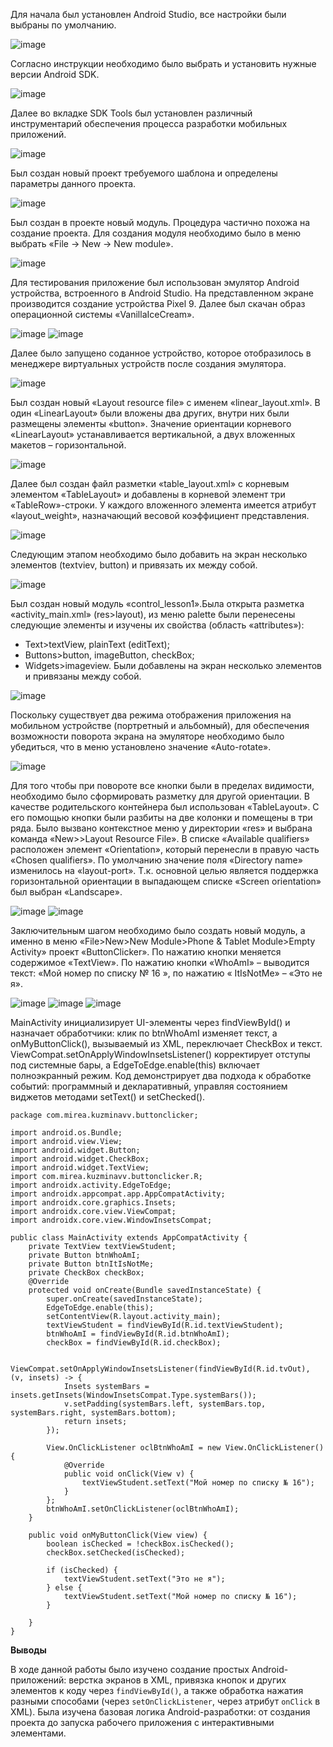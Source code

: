 Для начала был установлен Android Studio, все настройки были выбраны по умолчанию.

![image](https://github.com/user-attachments/assets/4a7d6a21-f02e-46c7-aa5a-6578479bdf82)

Согласно инструкции необходимо было выбрать и установить нужные версии Android SDK.

![image](https://github.com/user-attachments/assets/0f12860a-fcb0-4ddc-a01d-d25e8a6e7c89)

Далее во вкладке SDK Tools был установлен различный инструментарий обеспечения процесса разработки мобильных приложений.

![image](https://github.com/user-attachments/assets/e206aee6-256b-4d47-897f-7abcd4b8f78c)

Был создан новый проект требуемого шаблона и определены параметры данного проекта.

![image](https://github.com/user-attachments/assets/bb87772b-5c32-4773-852e-8c8e9c598c1d)

Был создан в проекте новый модуль. Процедура
частично похожа на создание проекта. Для создания модуля необходимо было в меню выбрать «File -> New -> New module».

![image](https://github.com/user-attachments/assets/b8c4edbb-5bee-4ae1-874a-4647c96cbef1)

Для тестирования приложение был использован эмулятор Android устройства, встроенного в Android Studio. На представленном экране производится создание устройства Pixel 9. Далее
был скачан образ операционной системы «VanillaIceCream».

![image](https://github.com/user-attachments/assets/b0fc5583-8803-4a41-aa9a-b7bafb1ad644) ![image](https://github.com/user-attachments/assets/b86128a2-5d77-4d8e-9528-0f787be7c3e5)

Далее было запущено соданное устройство, которое отобразилось в менеджере виртуальных устройств после создания эмулятора.

![image](https://github.com/user-attachments/assets/2c24d2b5-aa99-446a-a563-3f712deab277)

Был создан новый «Layout resource file» с именем «linear_layout.xml». В один «LinearLayout» были вложены два других, внутри них были  размещены элементы «button». Значение ориентации корневого «LinearLayout» устанавливается вертикальной, а двух вложенных макетов – горизонтальной.

![image](https://github.com/user-attachments/assets/3d0d06ff-6c48-4448-becf-03d704d78de7)

Далее был создан файл разметки «table_layout.xml» с корневым элементом «TableLayout» и добавлены в корневой
элемент три «TableRow»-строки. У каждого вложенного элемента имеется атрибут «layout_weight», назначающий весовой коэффициент представления.

![image](https://github.com/user-attachments/assets/8a7ef95a-ec47-4cdb-90a8-d3b66126737c)

Следующим этапом необходимо было добавить на экран несколько элементов (textviev, button) и привязать их между собой.

![image](https://github.com/user-attachments/assets/457b46c2-2329-4aee-85b4-18639ca90f2f)

Был создан новый модуль «control_lesson1».Была открыта разметка «activity_main.xml» (res>layout), из меню palette были перенесены
следующие элементы и изучены их свойства (область «attributes»):
- Text>textView, plainText (editText);
- Buttons>button, imageButton, checkBox;
- Widgets>imageview.
Были добавлены на экран несколько элементов и привязаны между собой.

![image](https://github.com/user-attachments/assets/013c16f9-64b9-4e0e-aa5d-d46b27ac206c)

Поскольку существует два режима отображения приложения на мобильном устройстве (портретный и альбомный), для обеспечения возможности поворота экрана на эмуляторе
необходимо было убедиться, что в меню установлено значение «Auto-rotate».

![image](https://github.com/user-attachments/assets/4978d5e9-08ae-4a46-b313-6f6c238e1571)

Для того чтобы при повороте все кнопки были в пределах видимости, необходимо было сформировать разметку для
другой ориентации. В качестве
родительского контейнера был использован «TableLayout». С его помощью кнопки
были разбиты на две колонки и помещены в три ряда.
Было вызвано контекстное меню у директории «res» и выбрана команда «New>>Layout Resource File». В списке «Available
qualifiers» расположен элемент «Orientation», который перенесли в правую часть
«Chosen qualifiers». По умолчанию значение
поля «Directory name» изменилось на «layout-port». Т.к. основной целью является
поддержка горизонтальной ориентации в выпадающем списке «Screen orientation»
был выбран «Landscape».

![image](https://github.com/user-attachments/assets/fb8078a5-6606-47a8-a7fd-57744001da3d) ![image](https://github.com/user-attachments/assets/73868d80-b1cd-4269-a2f0-f484d3fd2a7e)

Заключительным шагом необходимо было создать новый модуль, а именно в меню «File>New>New Module>Phone & Tablet
Module>Empty Activity» проект «ButtonClicker». По нажатию кнопки меняется содержимое «TextView».
По нажатию кнопки «WhoAmI» – выводится текст: «Мой номер по списку № 16 », по нажатию « ItIsNotMe» – «Это не я».

![image](https://github.com/user-attachments/assets/36fcd87d-b8db-42f0-a991-89a90d13cdee) ![image](https://github.com/user-attachments/assets/3fe05662-0ba5-499a-a140-47e73e844d37) ![image](https://github.com/user-attachments/assets/8bf1ded6-4adc-4f21-9702-fc402462f0db)

MainActivity инициализирует UI-элементы через findViewById() и назначает обработчики: клик по btnWhoAmI изменяет текст, а onMyButtonClick(), вызываемый из XML, переключает CheckBox и текст. ViewCompat.setOnApplyWindowInsetsListener() корректирует отступы под системные бары, а EdgeToEdge.enable(this) включает полноэкранный режим. Код демонстрирует два подхода к обработке событий: программный и декларативный, управляя состоянием виджетов методами setText() и setChecked().

```
package com.mirea.kuzminavv.buttonclicker;

import android.os.Bundle;
import android.view.View;
import android.widget.Button;
import android.widget.CheckBox;
import android.widget.TextView;
import com.mirea.kuzminavv.buttonclicker.R;
import androidx.activity.EdgeToEdge;
import androidx.appcompat.app.AppCompatActivity;
import androidx.core.graphics.Insets;
import androidx.core.view.ViewCompat;
import androidx.core.view.WindowInsetsCompat;

public class MainActivity extends AppCompatActivity {
    private TextView textViewStudent;
    private Button btnWhoAmI;
    private Button btnItIsNotMe;
    private CheckBox checkBox;
    @Override
    protected void onCreate(Bundle savedInstanceState) {
        super.onCreate(savedInstanceState);
        EdgeToEdge.enable(this);
        setContentView(R.layout.activity_main);
        textViewStudent = findViewById(R.id.textViewStudent);
        btnWhoAmI = findViewById(R.id.btnWhoAmI);
        checkBox = findViewById(R.id.checkBox);

        ViewCompat.setOnApplyWindowInsetsListener(findViewById(R.id.tvOut), (v, insets) -> {
            Insets systemBars = insets.getInsets(WindowInsetsCompat.Type.systemBars());
            v.setPadding(systemBars.left, systemBars.top, systemBars.right, systemBars.bottom);
            return insets;
        });

        View.OnClickListener oclBtnWhoAmI = new View.OnClickListener() {
            @Override
            public void onClick(View v) {
                textViewStudent.setText("Мой номер по списку № 16");
            }
        };
        btnWhoAmI.setOnClickListener(oclBtnWhoAmI);
    }

    public void onMyButtonClick(View view) {
        boolean isChecked = !checkBox.isChecked();
        checkBox.setChecked(isChecked);

        if (isChecked) {
            textViewStudent.setText("Это не я");
        } else {
            textViewStudent.setText("Мой номер по списку № 16");
        }

    }
}
```
**Выводы** 

В ходе данной работы было изучено создание простых Android-приложений: верстка экранов в XML, привязка кнопок и других элементов к коду через `findViewById()`, а также обработка нажатия разными способами (через `setOnClickListener`, через атрибут `onClick` в XML). Была изучена базовая логика Android-разработки: от создания проекта до запуска рабочего приложения с интерактивными элементами.











